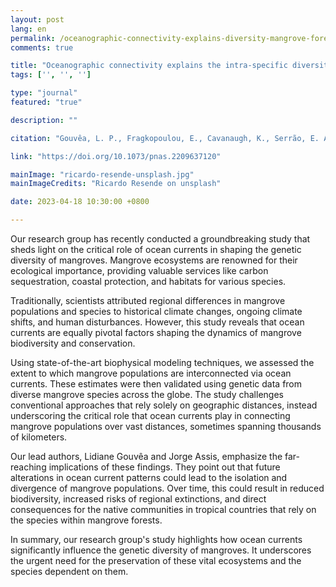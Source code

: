 ```yaml
---
layout: post
lang: en
permalink: /oceanographic-connectivity-explains-diversity-mangrove-forests/
comments: true

title: "Oceanographic connectivity explains the intra-specific diversity of mangrove forests"
tags: ['', '', '']

type: "journal"
featured: "true"

description: ""

citation: "Gouvêa, L. P., Fragkopoulou, E., Cavanaugh, K., Serrão, E. A., Araújo, M. B., Costello, M. J., Westergerling, E. H. T., & Assis, J. (2023). Oceanographic connectivity explains the intra-specific diversity of mangrove forests at global scales. Proceedings of the National Academy of Sciences."

link: "https://doi.org/10.1073/pnas.2209637120"

mainImage: "ricardo-resende-unsplash.jpg"
mainImageCredits: "Ricardo Resende on unsplash"

date: 2023-04-18 10:30:00 +0800

---
```


Our research group has recently conducted a groundbreaking study that sheds light on the critical role of ocean currents in shaping the genetic diversity of mangroves. Mangrove ecosystems are renowned for their ecological importance, providing valuable services like carbon sequestration, coastal protection, and habitats for various species.

Traditionally, scientists attributed regional differences in mangrove populations and species to historical climate changes, ongoing climate shifts, and human disturbances. However, this study reveals that ocean currents are equally pivotal factors shaping the dynamics of mangrove biodiversity and conservation.

Using state-of-the-art biophysical modeling techniques, we assessed the extent to which mangrove populations are interconnected via ocean currents. These estimates were then validated using genetic data from diverse mangrove species across the globe. The study challenges conventional approaches that rely solely on geographic distances, instead underscoring the critical role that ocean currents play in connecting mangrove populations over vast distances, sometimes spanning thousands of kilometers.

Our lead authors, Lidiane Gouvêa and Jorge Assis, emphasize the far-reaching implications of these findings. They point out that future alterations in ocean current patterns could lead to the isolation and divergence of mangrove populations. Over time, this could result in reduced biodiversity, increased risks of regional extinctions, and direct consequences for the native communities in tropical countries that rely on the species within mangrove forests.

In summary, our research group's study highlights how ocean currents significantly influence the genetic diversity of mangroves. It underscores the urgent need for the preservation of these vital ecosystems and the species dependent on them.

